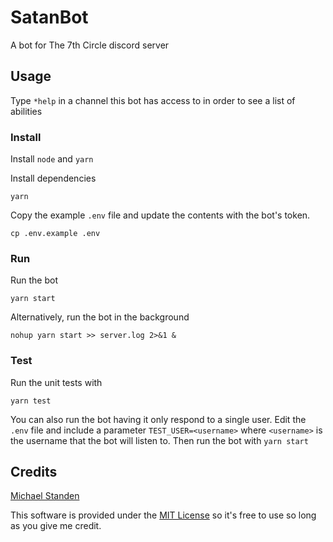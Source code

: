 # SatanBot

A bot for The 7th Circle discord server

## Usage

Type `*help` in a channel this bot has access to in order to see a list of abilities

### Install

Install `node` and `yarn`

Install dependencies

```
yarn
```

Copy the example `.env` file and update the contents with the bot's token.

```
cp .env.example .env
```

### Run

Run the bot

```
yarn start
```

Alternatively, run the bot in the background

```
nohup yarn start >> server.log 2>&1 &
```

### Test

Run the unit tests with

```
yarn test
```

You can also run the bot having it only respond to a single user.
Edit the `.env` file and include a parameter `TEST_USER=<username>` where `<username>` is the username that the bot will listen to. Then run the bot with `yarn start`

## Credits

[Michael Standen](https://michael.standen.link)

This software is provided under the [MIT License](https://tldrlegal.com/license/mit-license) so it's free to use so long as you give me credit.
